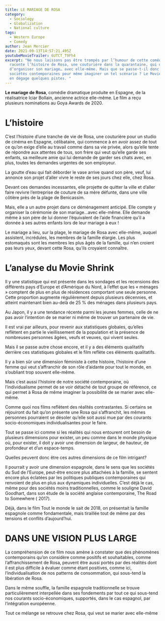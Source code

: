 ```yaml
---
title: LE MARIAGE DE ROSA
category:
  - Sociology
  - Globalization
  - National culture
tags:
  - Western Europe
  - Comedy
author: Jean Mercier
date: 2021-09-13T14:57:21.495Z
youtubeMovieTrailer: 6UTCT_T9Fh4
excerpt: "Ne nous laissons pas être trompés par l’humour de cette comédie, qui
  raconte l’histoire de Rosa, une couturière dans la quarantaine, qui décide
  d’organiser son mariage… avec elle-même. Mais que se passe-t-il donc dans nos
  sociétés contemporaines pour même imaginer un tel scénario ? Le Movie Shrink
  en dégage quelques pistes. "
---
```

**Le mariage de Rosa**, comédie dramatique produite en Espagne, de la réalisatrice Iciar Bollain, ancienne actrice elle-même. Le film a reçu plusieurs nominations au Goya Awards de 2020.

# L’histoire

C’est l’histoire d’une tranche de vie de Rosa, une couturière pour un studio de cinéma en Espagne, célibataire, qui commence à en avoir assez de tout ce qu’on exige d’elle au travail comme dans sa vie privée, alors qu’elle tente de répondre aux attentes de tous, son frère qui veut qu’elle garde ses enfants, sa meilleure amie qui lui demande de garder ses chats avec, en plus, toutes les demandes urgentes de son employeur.

La goutte d’eau qui fait déborder le vase arrive quand son père, veuf, lui annonce son projet d’aller vivre le reste de ses jours chez elle, chez Rosa.

Devant ces demandes incessantes, elle projette de quitter la ville et d’aller faire revivre l’entreprise de couture de sa mère défunte, dans une ville côtière près de la plage de Benicassim.

Mais, elle a un autre projet dans ce déménagement anticipé. Elle compte y organiser la cérémonie de son mariage…avec elle-même. Elle demande même à son père de lui donner l’équivalent de l’aide financière qu’il a donnée à ses autres enfants lors de leur mariage à eux !

Le mariage a lieu, sur la plage, le mariage de Rosa avec elle-même, auquel assistent, incrédules, les membres de la famille élargie. Les plus estomaqués sont les membres les plus âgés de la famille, qui n’en croient pas leurs yeux, devant cette Rosa, qu’ils croyaient connaître.

# L’analyse du Movie Shrink

Il y une statistique qui est présente dans les sondages et les recensions des différents pays d’Europe et d’Amérique du Nord, à l’effet que les « ménages » comptent de plus en plus de résidences comportant une seule personne. Cette proportion augmente régulièrement depuis plusieurs décennies, et atteint maintenant bien au-delà de 25 % des ménages dans plusieurs pays.

Au Japon, il y a une tendance récente parmi les jeunes femmes, celle de ne pas avoir l’intention de se marier ni même de trouver un partenaire de vie.

Il est vrai par ailleurs, pour revenir aux statistiques globales, qu’elles reflètent en partie le vieillissement de la population et la présence de nombreuses personnes âgées, veufs et veuves, qui vivent seules.

Mais il se passe autre chose encore, et il y a des éléments qualitatifs derrière ces statistiques globales et le film reflète ces éléments qualitatifs.

Il y a bien sûr une dimension féministe à cette histoire, l’histoire d’une femme qui veut s’affranchir de son rôle d’aidante pour tout le monde, en s’oubliant trop souvent elle-même.

Mais c’est aussi l’histoire de notre société contemporaine, où l’individualisme permet de se voir détaché de tout groupe de référence, ce qui permet à Rosa de même imaginer la possibilité de se marier avec elle-même.

Comme quoi nos films reflètent des réalités contrastantes. Si certains se réjouiront du fait qu’on présente une Rosa qui s’affranchit, les mêmes personnes pourraient se désoler qu’elle soit aussi mue par des courants socio-économiques individualisantes pour le faire.

Tout se passe ici comme si les réalités qui nous entourent ont besoin de plusieurs dimensions pour exister, un peu comme dans le monde physique où, pour exister, il doit y avoir une dimension de largeur, de hauteur, de profondeur et d’un espace-temps.

Quelles peuvent donc être ces autres dimensions de ce film intrigant?

Il pourrait y avoir une dimension espagnole, dans le sens que les sociétés du Sud de l’Europe, peut-être encore plus attachées à la famille, se sentent encore plus éclatées par les politiques publiques contemporaines qui renvoient de plus en plus aux dynamiques individuelles. C’est déjà le cas, même pour des sociétés moins traditionnelles, comme le souligne David Goodhart, dans son étude de la société anglaise contemporaine, The Road to Somewhere ( 2017).

Déjà, dans le film Tout le monde le sait de 2018, on présentait la famille espagnole comme fondamentale, mais tiraillée tout de même par des tensions et conflits d’aujourd’hui.

# DANS UNE VISION PLUS LARGE

La compréhension de ce film nous amène à constater que des phénomènes contemporains qu’on considère comme positifs et souhaitables, comme l’affranchissement de Rosa, peuvent être aussi portés par des réalités dont il est plus difficile à évaluer comme étant positives, comme ici, l’individualisation de nos patterns de consommation, qui sous-tend la libération de Rosa.

Dans le même souffle, la famille espagnole traditionnelle se trouve particulièrement interpellée dans ses fondements par tout ce qui sous-tend nos courants socio-économiques, supportés, dans le cas espagnol, par l’intégration européenne.

Tout ce mélange se retrouve chez Rosa, qui veut se marier avec elle-même